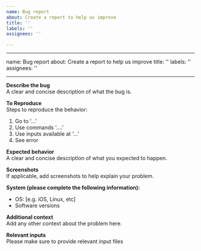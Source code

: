 ```yaml
---
name: Bug report
about: Create a report to help us improve
title: ''
labels: ''
assignees: ''

---
```


---
name: Bug report
about: Create a report to help us improve
title: ''
labels: ''
assignees: ''

---

**Describe the bug** <br />
A clear and concise description of what the bug is.

**To Reproduce** <br />
Steps to reproduce the behavior:
1. Go to '...'
2. Use commands '....'
3. Use inputs available at '...'
4. See error

**Expected behavior** <br />
A clear and concise description of what you expected to happen.

**Screenshots** <br />
If applicable, add screenshots to help explain your problem.

**System (please complete the following information):** <br />
 - OS: [e.g. iOS, Linux, etc]
 - Software versions
 
**Additional context** <br />
Add any other context about the problem here.

**Relevant inputs** <br />
Please make sure to provide relevant input files
